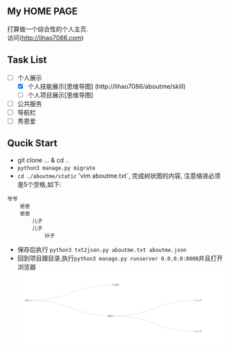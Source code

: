 ## My HOME PAGE
打算做一个综合性的个人主页.  
访问(http://lihao7086.com)
## Task List
- [ ] 个人展示
    - [x] 个人技能展示[思维导图] (http://lihao7086/aboutme/skill)
    - [ ] 个人项目展示[思维导图]
- [ ] 公共服务
- [ ] 导航栏
- [ ] 秀恩爱
## Qucik Start
* git clone ... & cd  ..
* `python3 manage.py migrate`
* `cd ./aboutme/static` 'vim aboutme.txt`, 完成树状图的内容, 注意缩进必须是5个空格,如下:
```
爷爷
    爸爸
    爸爸
        儿子
        儿子
            孙子
```
* 保存后执行 `python3 txt2json.py aboutme.txt aboutme.json`
* 回到项目跟目录,执行`python3 manage.py runserver 0.0.0.0:8000`并且打开浏览器
![picture not found](readme/demo_tree.png)
